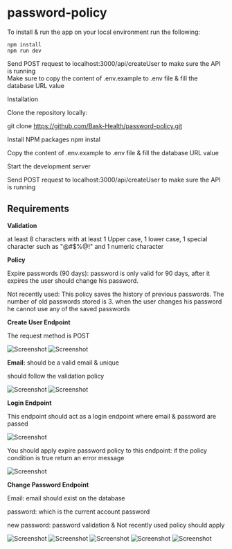# password-policy

To install & run the app on your local environment run the following:

    npm install
    npm run dev

Send POST request to localhost:3000/api/createUser to make sure the API is running <br>
Make sure to copy the content of .env.example to .env file & fill the database URL value

Installation

Clone the repository locally:

git clone https://github.com/Bask-Health/password-policy.git

Install NPM packages npm instal

Copy the content of .env.example to .env file & fill the database URL value

Start the development server

Send POST request to localhost:3000/api/createUser to make sure the API is running

## Requirements

**Validation**

at least 8 characters with at least 1 Upper case, 1 lower case, 1 special character such as "@#$%@!" and 1 numeric character

**Policy**

Expire passwords (90 days): password is only valid for 90 days, after it expires the user should change his password.

Not recently used: This policy saves the history of previous passwords. The number of old passwords stored is 3. when the user changes his password he cannot use any of the saved passwords

**Create User Endpoint**

The request method is POST

![Screenshot](createUser.png)
![Screenshot](helper1.png)

**Email:** should be a valid email & unique

should follow the validation policy

![Screenshot](helper1.png)
![Screenshot](helper2.png)

**Login Endpoint**

This endpoint should act as a login endpoint where email & password are passed

![Screenshot](login1.png)

You should apply expire password policy to this endpoint: if the policy condition is true return an error message

![Screenshot](login2.png)

**Change Password Endpoint**

Email: email should exist on the database

password: which is the current account password

new password: password validation & Not recently used policy should apply

![Screenshot](changePass1.png)
![Screenshot](changePass2.png)
![Screenshot](changePass3.png)
![Screenshot](changePass4.png)
![Screenshot](changePass5.png)
